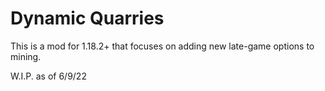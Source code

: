 # Dynamic Quarries

This is a mod for 1.18.2+ that focuses on adding new late-game options to mining.

W.I.P. as of 6/9/22
